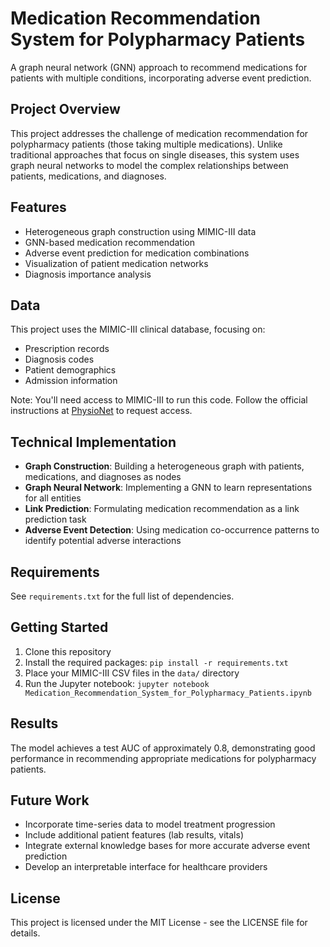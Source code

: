 # Medication Recommendation System for Polypharmacy Patients

A graph neural network (GNN) approach to recommend medications for patients with multiple conditions, incorporating adverse event prediction.

## Project Overview
This project addresses the challenge of medication recommendation for polypharmacy patients (those taking multiple medications). Unlike traditional approaches that focus on single diseases, this system uses graph neural networks to model the complex relationships between patients, medications, and diagnoses.

## Features
- Heterogeneous graph construction using MIMIC-III data
- GNN-based medication recommendation
- Adverse event prediction for medication combinations
- Visualization of patient medication networks
- Diagnosis importance analysis

## Data
This project uses the MIMIC-III clinical database, focusing on:
- Prescription records
- Diagnosis codes
- Patient demographics
- Admission information

Note: You'll need access to MIMIC-III to run this code. Follow the official instructions at [PhysioNet](https://physionet.org/content/mimiciii/1.4/) to request access.

## Technical Implementation
- **Graph Construction**: Building a heterogeneous graph with patients, medications, and diagnoses as nodes
- **Graph Neural Network**: Implementing a GNN to learn representations for all entities
- **Link Prediction**: Formulating medication recommendation as a link prediction task
- **Adverse Event Detection**: Using medication co-occurrence patterns to identify potential adverse interactions

## Requirements
See `requirements.txt` for the full list of dependencies.

## Getting Started
1. Clone this repository
2. Install the required packages: `pip install -r requirements.txt`
3. Place your MIMIC-III CSV files in the `data/` directory
4. Run the Jupyter notebook: `jupyter notebook Medication_Recommendation_System_for_Polypharmacy_Patients.ipynb`

## Results
The model achieves a test AUC of approximately 0.8, demonstrating good performance in recommending appropriate medications for polypharmacy patients.

## Future Work
- Incorporate time-series data to model treatment progression
- Include additional patient features (lab results, vitals)
- Integrate external knowledge bases for more accurate adverse event prediction
- Develop an interpretable interface for healthcare providers

## License
This project is licensed under the MIT License - see the LICENSE file for details.
